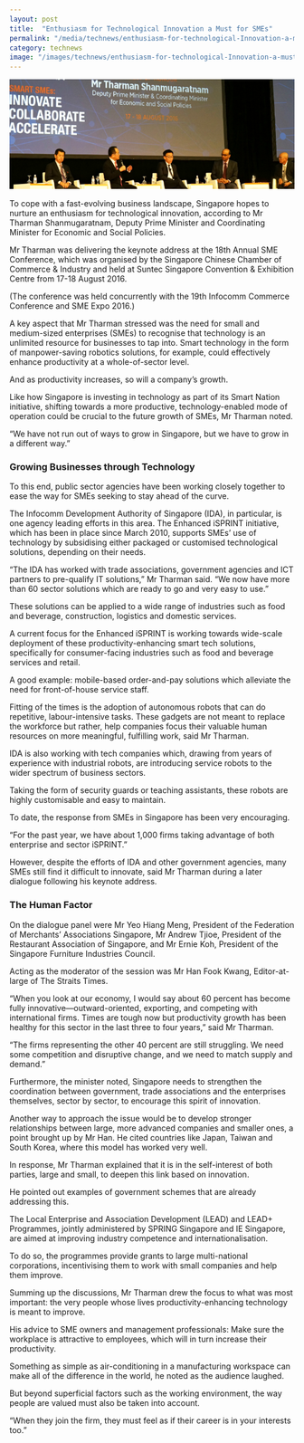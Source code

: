```yaml
---
layout: post
title:  "Enthusiasm for Technological Innovation a Must for SMEs"
permalink: "/media/technews/enthusiasm-for-technological-Innovation-a-must-for-smes"
category: technews
image: "/images/technews/enthusiasm-for-technological-Innovation-a-must-for-smes-part-1.png"
---
```


![Enthusiasm for Technological Innovation a Must for SMEs](/images/technews/enthusiasm-for-technological-Innovation-a-must-for-smes-part-1.png)

To cope with a fast-evolving business landscape, Singapore hopes to nurture an enthusiasm for technological innovation, according to Mr Tharman Shanmugaratnam, Deputy Prime Minister and Coordinating Minister for Economic and Social Policies. 

Mr Tharman was delivering the keynote address at the 18th Annual SME Conference, which was organised by the Singapore Chinese Chamber of Commerce & Industry and held at Suntec Singapore Convention & Exhibition Centre from 17-18 August 2016. 

(The conference was held concurrently with the 19th Infocomm Commerce Conference and SME Expo 2016.)

A key aspect that Mr Tharman stressed was the need for small and medium-sized enterprises (SMEs) to recognise that technology is an unlimited resource for businesses to tap into. Smart technology in the form of manpower-saving robotics solutions, for example, could effectively enhance productivity at a whole-of-sector level. 

And as productivity increases, so will a company’s growth. 

Like how Singapore is investing in technology as part of its Smart Nation initiative, shifting towards a more productive, technology-enabled mode of operation could be crucial to the future growth of SMEs, Mr Tharman noted. 

“We have not run out of ways to grow in Singapore, but we have to grow in a different way.” 

### **Growing Businesses through Technology**
To this end, public sector agencies have been working closely together to ease the way for SMEs seeking to stay ahead of the curve. 

The Infocomm Development Authority of Singapore (IDA), in particular, is one agency leading efforts in this area. The Enhanced iSPRINT initiative, which has been in place since March 2010, supports SMEs’ use of technology by subsidising either packaged or customised technological solutions, depending on their needs.

“The IDA has worked with trade associations, government agencies and ICT partners to pre-qualify IT solutions,” Mr Tharman said. “We now have more than 60 sector solutions which are ready to go and very easy to use.” 

These solutions can be applied to a wide range of industries such as food and beverage, construction, logistics and domestic services.

A current focus for the Enhanced iSPRINT is working towards wide-scale deployment of these productivity-enhancing smart tech solutions, specifically for consumer-facing industries such as food and beverage services and retail. 

A good example: mobile-based order-and-pay solutions which alleviate the need for front-of-house service staff.

Fitting of the times is the adoption of autonomous robots that can do repetitive, labour-intensive tasks. These gadgets are not meant to replace the workforce but rather, help companies focus their valuable human resources on more meaningful, fulfilling work, said Mr Tharman. 

IDA is also working with tech companies which, drawing from years of experience with industrial robots, are introducing service robots to the wider spectrum of business sectors. 

Taking the form of security guards or teaching assistants, these robots are highly customisable and easy to maintain.

To date, the response from SMEs in Singapore has been very encouraging.

“For the past year, we have about 1,000 firms taking advantage of both enterprise and sector iSPRINT.”

However, despite the efforts of IDA and other government agencies, many SMEs still find it difficult to innovate, said Mr Tharman during a later dialogue following his keynote address. 

### **The Human Factor**
On the dialogue panel were Mr Yeo Hiang Meng, President of the Federation of Merchants’ Associations Singapore, Mr Andrew Tjioe, President of the Restaurant Association of Singapore, and Mr Ernie Koh, President of the Singapore Furniture Industries Council. 

Acting as the moderator of the session was Mr Han Fook Kwang, Editor-at-large of The Straits Times.

“When you look at our economy, I would say about 60 percent has become fully innovative—outward-oriented, exporting, and competing with international firms. Times are tough now but productivity growth has been healthy for this sector in the last three to four years,” said Mr Tharman. 

“The firms representing the other 40 percent are still struggling. We need some competition and disruptive change, and we need to match supply and demand.” 

Furthermore, the minister noted, Singapore needs to strengthen the coordination between government, trade associations and the enterprises themselves, sector by sector, to encourage this spirit of innovation. 

Another way to approach the issue would be to develop stronger relationships between large, more advanced companies and smaller ones, a point brought up by Mr Han. He cited countries like Japan, Taiwan and South Korea, where this model has worked very well.

In response, Mr Tharman explained that it is in the self-interest of both parties, large and small, to deepen this link based on innovation. 

He pointed out examples of government schemes that are already addressing this. 

The Local Enterprise and Association Development (LEAD) and LEAD+ Programmes, jointly administered by SPRING Singapore and IE Singapore, are aimed at improving industry competence and internationalisation. 

To do so, the programmes provide grants to large multi-national corporations, incentivising them to work with small companies and help them improve. 

Summing up the discussions, Mr Tharman drew the focus to what was most important: the very people whose lives productivity-enhancing technology is meant to improve. 

His advice to SME owners and management professionals: Make sure the workplace is attractive to employees, which will in turn increase their productivity.

Something as simple as air-conditioning in a manufacturing workspace can make all of the difference in the world, he noted as the audience laughed.

But beyond superficial factors such as the working environment, the way people are valued must also be taken into account.

“When they join the firm, they must feel as if their career is in your interests too.”

